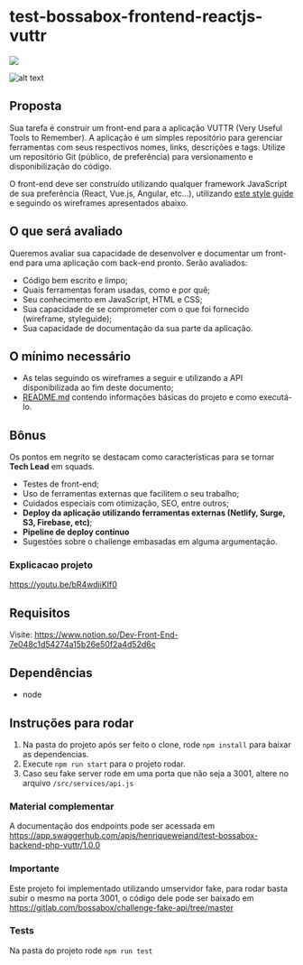 # test-bossabox-frontend-reactjs-vuttr

<p><img src="https://github.com/henriqueweiand/test-bossabox-frontend-reactjs-vuttr/workflows/React%20Workflow/badge.svg"></p>

![alt text](https://media.giphy.com/media/WUljsBkNQAnycDqT0C/giphy.gif)

## Proposta

 Sua tarefa é construir um front-end para a aplicação VUTTR (Very Useful Tools to Remember). A aplicação é um simples repositório para gerenciar ferramentas com seus respectivos nomes, links, descrições e tags. Utilize um repositório Git (público, de preferência) para versionamento e disponibilização do código.

O front-end deve ser construído utilizando qualquer framework JavaScript de sua preferência (React, Vue.js, Angular, etc...), utilizando [este style guide](https://xd.adobe.com/spec/6a82c840-1813-4b23-6919-2ac91409d104-1cb3/) e seguindo os wireframes apresentados abaixo.

## O que será avaliado

Queremos avaliar sua capacidade de desenvolver e documentar um front-end para uma aplicação com back-end pronto. Serão avaliados:

- Código bem escrito e limpo;
- Quais ferramentas foram usadas, como e por quê;
- Seu conhecimento em JavaScript, HTML e CSS;
- Sua capacidade de se comprometer com o que foi fornecido (wireframe, styleguide);
- Sua capacidade de documentação da sua parte da aplicação.

## O mínimo necessário

- As telas seguindo os wireframes a seguir e utilizando a API disponibilizada ao fim deste documento;
- [README.md](http://readme.md) contendo informações básicas do projeto e como executá-lo.

## Bônus

Os pontos em negrito se destacam como características para se tornar **Tech Lead** em squads.

- Testes de front-end;
- Uso de ferramentas externas que facilitem o seu trabalho;
- Cuidados especiais com otimização, SEO, entre outros;
- **Deploy da aplicação utilizando ferramentas externas (Netlify, Surge, S3, Firebase, etc)**;
- **Pipeline de deploy contínuo**
- Sugestões sobre o challenge embasadas em alguma argumentação.

### Explicacao projeto

https://youtu.be/bR4wdiiKIf0

## Requisitos

Visite: https://www.notion.so/Dev-Front-End-7e048c1d54274a15b26e50f2a4d52d6c

## Dependências

- node

## Instruções para rodar

1) Na pasta do projeto após ser feito o clone, rode `npm install` para baixar as dependencias.
2) Execute `npm run start` para o projeto rodar.
3) Caso seu fake server rode em uma porta que não seja a 3001, altere no arquivo `/src/services/api.js`

### Material complementar

A documentação dos endpoints pode ser acessada em https://app.swaggerhub.com/apis/henriqueweiand/test-bossabox-backend-php-vuttr/1.0.0

### Importante

Este projeto foi implementado utilizando umservidor fake, para rodar  basta subir o mesmo na porta 3001, o código dele pode ser baixado em https://gitlab.com/bossabox/challenge-fake-api/tree/master

### Tests

Na pasta do projeto rode `npm run test`
